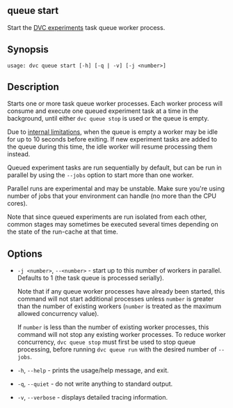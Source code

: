 ## queue start

Start the
[DVC experiments](/doc/user-guide/experiment-management/experiments-overview)
task queue worker process.

## Synopsis

```usage
usage: dvc queue start [-h] [-q | -v] [-j <number>]
```

## Description

Starts one or more task queue worker processes. Each worker process will consume
and execute one queued experiment task at a time in the background, until either
`dvc queue stop` is used or the queue is empty.

<admon type="info">

Due to [internal limitations], when the queue is empty a worker may be idle for
up to 10 seconds before exiting. If new experiment tasks are added to the queue
during this time, the idle worker will resume processing them instead.

[internal limitations]:
  /doc/user-guide/experiment-management/running-experiments#how-are-experiments-queued

</admon>

Queued experiment tasks are run sequentially by default, but can be run in
parallel by using the `--jobs` option to start more than one worker.

<admon type="warn">

Parallel runs are experimental and may be unstable. Make sure you're using
number of jobs that your environment can handle (no more than the CPU cores).

Note that since queued experiments are run isolated from each other, common
stages may sometimes be executed several times depending on the state of the
<abbr>run-cache</abbr> at that time.

</admon>

## Options

- `-j <number>`, `--<number>` - start up to this number of workers in parallel.
  Defaults to 1 (the task queue is processed serially).

  <admon type="info">

  Note that if any queue worker processes have already been started, this
  command will not start additional processes unless `number` is greater than
  the number of existing workers (`number` is treated as the maximum allowed
  concurrency value).

  If `number` is less than the number of existing worker processes, this command
  will not stop any existing worker processes. To reduce worker concurrency,
  `dvc queue stop` must first be used to stop queue processing, before running
  `dvc queue run` with the desired number of `--jobs`.

  </admon>

- `-h`, `--help` - prints the usage/help message, and exit.

- `-q`, `--quiet` - do not write anything to standard output.

- `-v`, `--verbose` - displays detailed tracing information.
